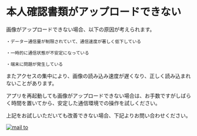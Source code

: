 # 本人確認書類がアップロードできない

画像がアップロードできない場合、以下の原因が考えられます。

    ・データー通信量が制限されていて、通信速度が著しく低下している

    ・一時的に通信状態が不安定になっている

    ・端末に問題が発生している

またアクセスの集中により、画像の読み込み速度が遅くなり、正しく読み込まれないことがあります。  

アプリを再起動しても画像がアップロードできない場合は、お手数ですがしばらく時間を置いてから、安定した通信環境での操作を試しください。

上記をお試しいただいても改善できない場合、下記よりお問い合わせください。

[![mail to](https://dl.dropboxusercontent.com/s/klu15tz7y4bx2hv/%E3%83%A1%E3%83%BC%E3%83%AB%E3%83%90%E3%83%8A%E3%83%BC.jpg)](mailto:support@conepoke.com)